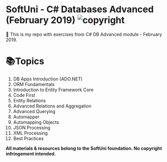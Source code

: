 <!--
  Title: SoftUni C# Databases Advanced
  Description: Problem solutions & exercises for C# DB Advanced module at SoftUni.
  Author: Vasil Kotsev
  -->

# SoftUni - C# Databases Advanced (February 2019) ![copyright](https://i.imgur.com/didc4Tz.png "cc logo")

📖 This is my repo with exercises from C# DB Advanced module - February 2019.

# 📚Topics
<ol>
    <li>DB Apps Introduction (ADO.NET)</li>
    <li>ORM Fundamentals</li>
    <li>Introduction to Entity Framework Core</li>
    <li>Code First</li>
    <li>Entity Relations</li>
    <li>Advanced Relations and Aggregation</li>
    <li>Advanced Querying</li>
    <li>Automapper</li>
    <li>Automapping Objects</li>
    <li>JSON Processing</li>
    <li>XML Processing</li>
    <li>Best Practices</li>
</ol>

**All materials & resources belong to the SoftUni foundation. No copyright infringement intended.**
